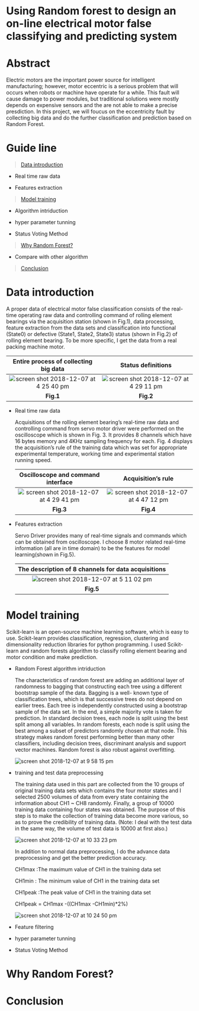 # Using Random forest to design an on-line electrical motor false classifying and predicting system
# Abstract
  Electric motors are the important power source for intelligent manufacturing; however, motor eccentric is a serious problem that will occurs when robots or machine have operate for a while. This fault will cause damage to power modules, but traditional solutions were mostly depends on expensive sensors and the are not able to make a precise presdiction. In this project, we will foucus on the eccentricity fault by collecting big data and do the further classification and prediction based on Random Forest.
# Guide line
> [Data introduction](#data-introduction) 

  - Real time raw data
  
  - Features extraction
 

> [Model training](#model-training) 

  - Algorithm intriduction
  
  - hyper parameter tunning
  
  - Status Voting Method

> [Why Random Forest?](#why-random-forest)

  - Compare with other algorithm

> [Conclusion](#conclusion)

# Data introduction
A proper data of electrical motor false classification consists of the real-time operating raw data and controlling command of rolling element bearings via the acquisition station (shown in Fig.1), data processing, feature extraction from the data sets and classification into functional (State0) or defective (State1, State2, State3) status (shown in Fig.2) of rolling element bearing. To be more specific, I get the data from a real packing machine motor.

| <a>**Entire process of collecting big data**</a> | <a>**Status definitions**</a> 
| :---: |:---:| 
|![screen shot 2018-12-07 at 4 25 40 pm](https://user-images.githubusercontent.com/36265245/49637409-4490ee80-fa40-11e8-8e07-9aeb9335f3f8.png)    | ![screen shot 2018-12-07 at 4 29 11 pm](https://user-images.githubusercontent.com/36265245/49637415-465ab200-fa40-11e8-83f6-2790bd4622c2.png)
| <a>**Fig.1**</a> | <a>**Fig.2**</a> 

- Real time raw data

  Acquisitions of the rolling element bearing’s real-time raw data and controlling command from servo motor driver were performed on the     oscilloscope which is shown in Fig. 3. It provides 8 channels which have 16 bytes memory and 4KHz sampling frequency for each. Fig. 4     displays the acquisition’s rule of the training data which was set for appropriate experimental temperature, working time and             experimental station running speed.

  | <a>**Oscilloscope and command interface**</a> | <a>**Acquisition’s rule**</a> 
  | :---: |:---:| 
  |![screen shot 2018-12-07 at 4 29 41 pm](https://user-images.githubusercontent.com/36265245/49638044-00065280-fa42-11e8-9ef4-8c0de60c9a6f.png)  | ![screen shot 2018-12-07 at 4 47 12 pm](https://user-images.githubusercontent.com/36265245/49638046-009ee900-fa42-11e8-8d96-f227b8fa0909.png)
  | <a>**Fig.3**</a> | <a>**Fig.4**</a> 
  
- Features extraction

  Servo Driver provides many of real-time signals and commands which can be obtained from oscilloscope. I choose 8 motor related real-time information (all are in time domain) to be the features for model learning(shown in Fig.5).

  | <a>**The description of 8 channels for data acquisitions**</a> | 
  | :---: |
  |![screen shot 2018-12-07 at 5 11 02 pm](https://user-images.githubusercontent.com/36265245/49638483-36909d00-fa43-11e8-8106-825213179e31.png) | 
  | <a>**Fig.5**</a> | 
  
# Model training
Scikit-learn is an open-source machine learning software, which is easy to use. Scikit-learn provides classification, regression, clustering and dimensionality reduction libraries for python programming. I used Scikit-learn and random forests algorithm to classify rolling element bearing and motor condition and make prediction.

  - Random Forest algorithm intriduction
  
    The characteristics of random forest are adding an additional layer of randomness to bagging that constructing each tree using a different bootstrap sample of the data. Bagging is a well- known type of classification trees, which is that successive trees do not depend on earlier trees. Each tree is independently constructed using a bootstrap sample of the data set. In the end, a simple majority vote is taken for prediction. In standard decision trees, each node is split using the best split among all variables. In random forests, each node is split using the best among a subset of predictors randomly chosen at that node. This strategy makes random forest performing better than many other classifiers, including decision trees, discriminant analysis and support vector machines. Random forest is also robust against overfitting.
    
    ![screen shot 2018-12-07 at 9 58 15 pm](https://user-images.githubusercontent.com/36265245/49651837-4623dc00-fa6b-11e8-9c3c-39e30422af09.png)
    
  - training and test data preprocessing
  
    The training data used in this part are collected from the 10 groups of original training data sets which contains the four motor states and I selected 2500 volumes of data from every state containing the information about CH1 ~ CH8 randomly. Finally, a group of 10000 training data containing four states was obtained. The purpose of this step is to make the collection of training data become more various, so as to prove the credibility of training data.
    (Note: I deal with the test data in the same way, the volume of test data is 10000 at first also.)
    
    ![screen shot 2018-12-07 at 10 33 23 pm](https://user-images.githubusercontent.com/36265245/49653522-2511ba00-fa70-11e8-8726-5c8b6851fc00.png)
    
    
    In addition to normal data preprocessing, I do the advance data preprocessing and get the better prediction accuracy.
    
    CH1max :The maximum value of CH1 in the training data set 
    
    CH1min : The minimum value of CH1 in the training data set 
    
    CH1peak :The peak value of CH1 in the training data set 
    
    CH1peak = CH1max -((CH1max -CH1min)*2%)
    
    ![screen shot 2018-12-07 at 10 24 50 pm](https://user-images.githubusercontent.com/36265245/49653558-48d50000-fa70-11e8-9caa-0e5c8c9cf0d7.png)


  - Feature filtering
  - hyper parameter tunning
  - Status Voting Method
  
# Why Random Forest?
# Conclusion
